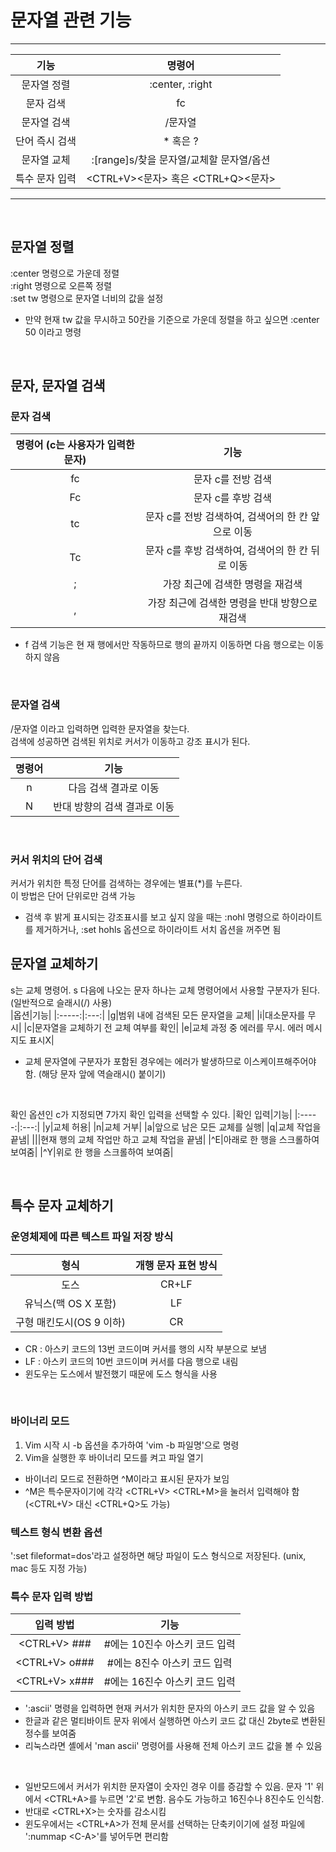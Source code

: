 # 문자열 관련 기능
---
|기능|명령어|
|:-----:|:---:|
|문자열 정렬|:center, :right|
|문자 검색|fc|
|문자열 검색|/문자열|
|단어 즉시 검색|* 혹은 ?|
|문자열 교체|:[range]s/찾을 문자열/교체할 문자열/옵션|
|특수 문자 입력|<CTRL+V><문자> 혹은 <CTRL+Q><문자>|
---

</br>

## 문자열 정렬
:center 명령으로 가운데 정렬</br>
:right 명령으로 오른쪽 정렬</br>
:set tw 명령으로 문자열 너비의 값을 설정</br>
  - 만약 현재 tw 값을 무시하고 50칸을 기준으로 가운데 정렬을 하고 싶으면 :center 50 이라고 명령

</br>

## 문자, 문자열 검색
### 문자 검색
|명령어 (c는 사용자가 입력한 문자)|기능|
|:-----:|:---:|
|fc|문자 c를 전방 검색|
|Fc|문자 c를 후방 검색|
|tc|문자 c를 전방 검색하여, 검색어의 한 칸 앞으로 이동|
|Tc|문자 c를 후방 검색하여, 검색어의 한 칸 뒤로 이동|
|;|가장 최근에 검색한 명령을 재검색|
|,|가장 최근에 검색한 명령을 반대 방향으로 재검색|

- f 검색 기능은 현 재 행에서만 작동하므로 행의 끝까지 이동하면 다음 행으로는 이동하지 않음

</br>

### 문자열 검색
/문자열 이라고 입력하면 입력한 문자열을 찾는다.</br>
검색에 성공하면 검색된 위치로 커서가 이동하고 강조 표시가 된다.</br>

|명령어|기능|
|:-----:|:---:|
|n|다음 검색 결과로 이동|
|N|반대 방향의 검색 결과로 이동|

</br>

### 커서 위치의 단어 검색
커서가 위치한 특정 단어를 검색하는 경우에는 별표(*)를 누른다.</br>
이 방법은 단어 단위로만 검색 가능</br>
- 검색 후 밝게 표시되는 강조표시를 보고 싶지 않을 때는 :nohl 명령으로 하이라이트를 제거하거나, :set hohls 옵션으로 하이라이트 서치 옵션을 꺼주면 됨

## 문자열 교체하기
s는 교체 명령어. s 다음에 나오는 문자 하나는 교체 명령어에서 사용할 구분자가 된다. (일반적으로 슬래시(/) 사용)</br>
|옵션|기능|
|:-----:|:---:|
|g|범위 내에 검색된 모든 문자열을 교체|
|i|대소문자를 무시|
|c|문자열을 교체하기 전 교체 여부를 확인|
|e|교체 과정 중 에러를 무시. 에러 메시지도 표시X|

- 교체 문자열에 구분자가 포함된 경우에는 에러가 발생하므로 이스케이프해주어야 함. (해당 문자 앞에 역슬래시(\) 붙이기)

</br>

확인 옵션인 c가 지정되면 7가지 확인 입력을 선택할 수 있다.
|확인 입력|기능|
|:-----:|:---:|
|y|교체 허용|
|n|교체 거부|
|a|앞으로 남은 모든 교체를 실행|
|q|교체 작업을 끝냄|
|||현재 행의 교체 작업만 하고 교체 작업을 끝냄|
|^E|아래로 한 행을 스크롤하여 보여줌|
|^Y|위로 한 행을 스크롤하여 보여줌|

</br>

## 특수 문자 교체하기
### 운영체제에 따른 텍스트 파일 저장 방식
|형식|개행 문자 표현 방식|
|:-----:|:---:|
|도스|CR+LF|
|유닉스(맥 OS X 포함)|LF|
|구형 매킨도시(OS 9 이하)|CR|

- CR : 아스키 코드의 13번 코드이며 커서를 행의 시작 부분으로 보냄
- LF : 아스키 코드의 10번 코드이며 커서를 다음 행으로 내림
- 윈도우는 도스에서 발전했기 때문에 도스 형식을 사용

</br>

### 바이너리 모드
1. Vim 시작 시 -b 옵션을 추가하여 'vim -b 파일명'으로 명령
2. Vim을 실행한 후 바이너리 모드를 켜고 파일 열기

- 바이너리 모드로 전환하면 ^M이라고 표시된 <CR>문자가 보임
- ^M은 특수문자이기에 각각 <CTRL+V> <CTRL+M>을 눌러서 입력해야 함 (<CTRL+V> 대신 <CTRL+Q>도 가능)

### 텍스트 형식 변환 옵션
':set fileformat=dos'라고 설정하면 해당 파일이 도스 형식으로 저장된다. (unix, mac 등도 지정 가능)</br>

### 특수 문자 입력 방법
|입력 방법|기능|
|:-----:|:---:|
|<CTRL+V> ###|#에는 10진수 아스키 코드 입력|
|<CTRL+V> o###|#에는 8진수 아스키 코드 입력|
|<CTRL+V> x###|#에는 16진수 아스키 코드 입력|

- ':ascii' 명령을 입력하면 현재 커서가 위치한 문자의 아스키 코드 값을 알 수 있음
- 한글과 같은 멀티바이트 문자 위에서 실행하면 아스키 코드 값 대신 2byte로 변환된 정수를 보여줌
- 리눅스라면 셸에서 'man ascii' 명령어를 사용해 전체 아스키 코드 값을 볼 수 있음

</br>

+ 일반모드에서 커서가 위치한 문자열이 숫자인 경우 이를 증감할 수 있음. 문자 '1' 위에서 <CTRL+A>를 누르면 '2'로 변함. 음수도 가능하고 16진수나 8진수도 인식함.
+ 반대로 <CTRL+X>는 숫자를 감소시킴
+ 윈도우에서는 <CTRL+A>가 전체 문서를 선택하는 단축키이기에 설정 파일에 ':nummap <C\-A>'를 넣어두면 편리함
